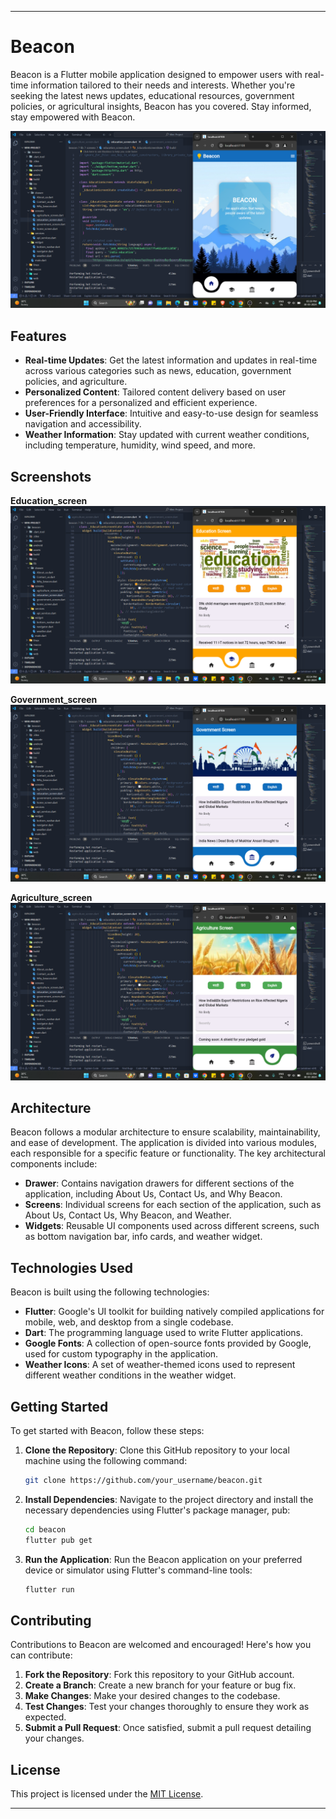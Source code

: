 
---

# Beacon

Beacon is a Flutter mobile application designed to empower users with real-time information tailored to their needs and interests. Whether you're seeking the latest news updates, educational resources, government policies, or agricultural insights, Beacon has you covered. Stay informed, stay empowered with Beacon.

![Beacon App Screenshots](1..Home_screen.png)

## Features

- **Real-time Updates**: Get the latest information and updates in real-time across various categories such as news, education, government policies, and agriculture.
- **Personalized Content**: Tailored content delivery based on user preferences for a personalized and efficient experience.
- **User-Friendly Interface**: Intuitive and easy-to-use design for seamless navigation and accessibility.
- **Weather Information**: Stay updated with current weather conditions, including temperature, humidity, wind speed, and more.

## Screenshots

**Education_screen**
![Screenshot 1](2..Education_screen.png)

**Government_screen**
![Screenshot 2](3..Government_screen.png)

**Agriculture_screen**
![Screenshot 3](4..Agriculture_screen.png)

## Architecture

Beacon follows a modular architecture to ensure scalability, maintainability, and ease of development. The application is divided into various modules, each responsible for a specific feature or functionality. The key architectural components include:

- **Drawer**: Contains navigation drawers for different sections of the application, including About Us, Contact Us, and Why Beacon.
- **Screens**: Individual screens for each section of the application, such as About Us, Contact Us, Why Beacon, and Weather.
- **Widgets**: Reusable UI components used across different screens, such as bottom navigation bar, info cards, and weather widget.

## Technologies Used

Beacon is built using the following technologies:

- **Flutter**: Google's UI toolkit for building natively compiled applications for mobile, web, and desktop from a single codebase.
- **Dart**: The programming language used to write Flutter applications.
- **Google Fonts**: A collection of open-source fonts provided by Google, used for custom typography in the application.
- **Weather Icons**: A set of weather-themed icons used to represent different weather conditions in the weather widget.

## Getting Started

To get started with Beacon, follow these steps:

1. **Clone the Repository**: Clone this GitHub repository to your local machine using the following command:
   ```bash
   git clone https://github.com/your_username/beacon.git
   ```

2. **Install Dependencies**: Navigate to the project directory and install the necessary dependencies using Flutter's package manager, pub:
   ```bash
   cd beacon
   flutter pub get
   ```

3. **Run the Application**: Run the Beacon application on your preferred device or simulator using Flutter's command-line tools:
   ```bash
   flutter run
   ```

## Contributing

Contributions to Beacon are welcomed and encouraged! Here's how you can contribute:

1. **Fork the Repository**: Fork this repository to your GitHub account.
2. **Create a Branch**: Create a new branch for your feature or bug fix.
3. **Make Changes**: Make your desired changes to the codebase.
4. **Test Changes**: Test your changes thoroughly to ensure they work as expected.
5. **Submit a Pull Request**: Once satisfied, submit a pull request detailing your changes.

## License

This project is licensed under the [MIT License](LICENSE).

---

